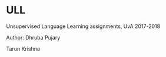 # ULL

Unsupervised Language Learning assignments, UvA 2017-2018

Author:
  Dhruba Pujary
  
  Tarun Krishna
